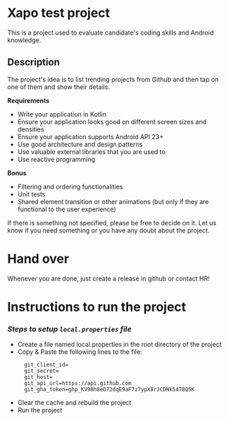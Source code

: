 # Xapo test project

This is a project used to evaluate candidate's coding skills and Android knowledge.

## Description

The project's idea is to list trending projects from Github and then tap on one of them and show
their details.

**Requirements**

- Write your application in Kotlin
- Ensure your application looks good on different screen sizes and densities
- Ensure your application supports Android API 23+
- Use good architecture and design patterns
- Use valuable external libraries that you are used to
- Use reactive programming

**Bonus**

- Filtering and ordering functionalities
- Unit tests
- Shared element transition or other animations (but only if they are functional to the user
  experience)

If there is something not specified, please be free to decide on it. Let us know if you need
something or you have any doubt about the project.

# Hand over

Whenever you are done, just create a release in github or contact HR!

# Instructions to run the project
### ***Steps to setup `local.properties` file***

- Create a file named local.properties in the root directory of the project
- Copy & Paste the following lines to the file:
  ```properties
    git_client_id=
    git_secret=
    git_host=
    git_api_url=https://api.github.com
    git_gha_token=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
  ```
- Clear the cache and rebuild the project
- Run the project

